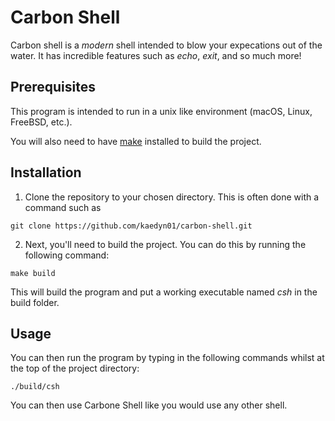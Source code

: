 # Carbon Shell 
Carbon shell is a *modern* shell intended to blow your expecations out of the water.
It has incredible features such as *echo*, *exit*, and so much more!

## Prerequisites 

This program is intended to run in a unix like environment (macOS, Linux, FreeBSD, etc.).

You will also need to have [make](https://www.gnu.org/software/make/) installed to build the 
project. 

## Installation

1. Clone the repository to your chosen directory. This is often done with a command such as
```
git clone https://github.com/kaedyn01/carbon-shell.git
```

2. Next, you'll need to build the project. You can do this by running the following command:
```
make build 
```
This will build the program and put a working executable named *csh* in the build folder.

## Usage 

You can then run the program by typing in the following commands whilst at the top of the project
directory:
```
./build/csh
```

You can then use Carbone Shell like you would use any other shell. 
